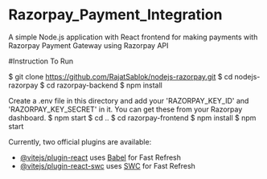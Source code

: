 # Razorpay_Payment_Integration

A simple Node.js application with React frontend for making payments with Razorpay
Payment Gateway using Razorpay API

#Instruction To Run

$ git clone https://github.com/RajatSablok/nodejs-razorpay.git
$ cd nodejs-razorpay
$ cd razorpay-backend
$ npm install


Create a .env file in this directory and add your 'RAZORPAY_KEY_ID' and 'RAZORPAY_KEY_SECRET' in it. You can get these from your Razorpay dashboard.
$ npm start
$ cd ..
$ cd razorpay-frontend
$ npm install
$ npm start

Currently, two official plugins are available:

- [@vitejs/plugin-react](https://github.com/vitejs/vite-plugin-react/blob/main/packages/plugin-react/README.md) uses [Babel](https://babeljs.io/) for Fast Refresh
- [@vitejs/plugin-react-swc](https://github.com/vitejs/vite-plugin-react-swc) uses [SWC](https://swc.rs/) for Fast Refresh
